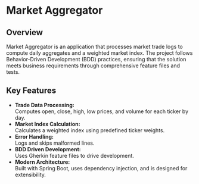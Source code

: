 # Market Aggregator

## Overview
Market Aggregator is an application that processes market trade logs to compute daily aggregates and a weighted market index. The project follows Behavior-Driven Development (BDD) practices, ensuring that the solution meets business requirements through comprehensive feature files and tests.

## Key Features
- **Trade Data Processing:**  
  Computes open, close, high, low prices, and volume for each ticker by day.
- **Market Index Calculation:**  
  Calculates a weighted index using predefined ticker weights.
- **Error Handling:**  
  Logs and skips malformed lines.
- **BDD Driven Development:**  
  Uses Gherkin feature files to drive development.
- **Modern Architecture:**  
  Built with Spring Boot, uses dependency injection, and is designed for extensibility.

